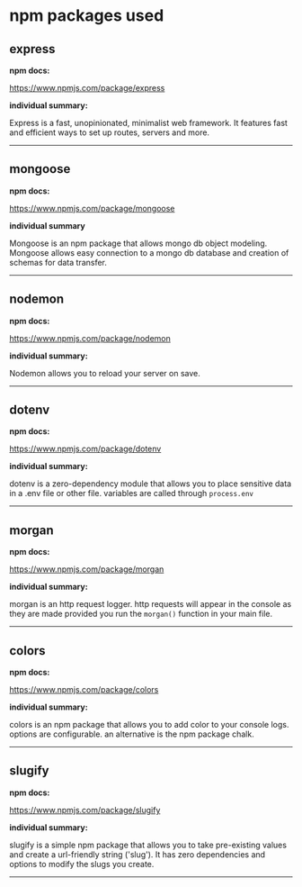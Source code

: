 # npm packages used

## express

**npm docs:**

https://www.npmjs.com/package/express

**individual summary:**

Express is a fast, unopinionated, minimalist web framework. It features fast and efficient ways to set up routes, servers and more.

---

## mongoose

**npm docs:**

https://www.npmjs.com/package/mongoose

**individual summary**

Mongoose is an npm package that allows mongo db object modeling. Mongoose allows easy connection to a mongo db database and creation of schemas for data transfer.

---

## nodemon

**npm docs:**

https://www.npmjs.com/package/nodemon

**individual summary:**

Nodemon allows you to reload your server on save.

---

## dotenv

**npm docs:**

https://www.npmjs.com/package/dotenv

**individual summary:**

dotenv is a zero-dependency module that allows you to place sensitive data in a .env file or other file. variables are called through `process.env`

---

## morgan

**npm docs:**

https://www.npmjs.com/package/morgan

**individual summary:**

morgan is an http request logger. http requests will appear in the console as they are made provided you run the `morgan()` function in your main file.

---

## colors

**npm docs:**

https://www.npmjs.com/package/colors

**individual summary:**

colors is an npm package that allows you to add color to your console logs. options are configurable. an alternative is the npm package chalk.

---

## slugify

**npm docs:**

https://www.npmjs.com/package/slugify

**individual summary:**

slugify is a simple npm package that allows you to take pre-existing values and create a url-friendly string ('slug'). It has zero dependencies and options to modify the slugs you create.

---
